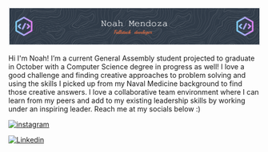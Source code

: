 ![Header](./github-header-image.png)

Hi I'm Noah!
I’m a current General Assembly student projected to graduate in October with a Computer Science degree in progress as well! I love a good challenge and finding creative approaches to problem solving and using the skills I picked up from my Naval Medicine background to find those creative answers. I love a collaborative team environment where I can learn from my peers and add to my existing leadership skills by working under an inspiring leader. Reach me at my socials below :) 


[![instagram](https://img.shields.io/badge/instagram-gray?style=flat&logo=instagram&logoColor=red&link=https://instagram.com/afternoondozer?igshid=MmIzYWVlNDQ5Yg==)](https://instagram.com/afternoondozer?igshid=MmIzYWVlNDQ5Yg==)

[![Linkedin](https://img.shields.io/badge/Linkedin-gray?style=flat&logo=linkedin&logoColor=blue&link=https://www.linkedin.com/in/noah-mendoza-7668aa118/)](https://www.linkedin.com/in/noah-mendoza-7668aa118/)




<!--
**noahD0zer/noahD0zer** is a ✨ _special_ ✨ repository because its `README.md` (this file) appears on your GitHub profile.

Here are some ideas to get you started:

- 🔭 I’m currently working on ...
- 🌱 I’m currently learning ...
- 👯 I’m looking to collaborate on ...
- 🤔 I’m looking for help with ...
- 💬 Ask me about ...
- 📫 How to reach me: ...
- 😄 Pronouns: ...
- ⚡ Fun fact: ...
-->

